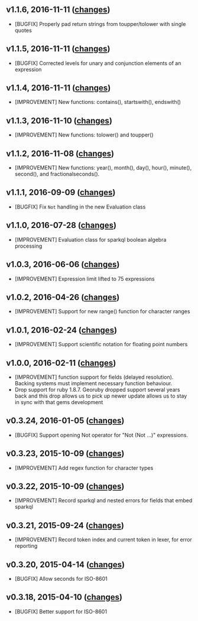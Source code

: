 v1.1.6, 2016-11-11 ([changes](https://github.com/sparkapi/sparkql/compare/v1.1.5...v1.1.6))
-------------------
  * [BUGFIX] Properly pad return strings from toupper/tolower with single quotes

v1.1.5, 2016-11-11 ([changes](https://github.com/sparkapi/sparkql/compare/v1.1.4...v1.1.5))
-------------------
  * [BUGFIX] Corrected levels for unary and conjunction elements of an expression

v1.1.4, 2016-11-11 ([changes](https://github.com/sparkapi/sparkql/compare/v1.1.3...v1.1.4))
-------------------
  * [IMPROVEMENT] New functions: contains(), startswith(), endswith()

v1.1.3, 2016-11-10 ([changes](https://github.com/sparkapi/sparkql/compare/v1.1.2...v1.1.3))
-------------------
  * [IMPROVEMENT] New functions: tolower() and toupper()

v1.1.2, 2016-11-08 ([changes](https://github.com/sparkapi/sparkql/compare/v1.1.1...v1.1.2))
-------------------
  * [IMPROVEMENT] New functions: year(), month(), day(), hour(), minute(), second(), and
    fractionalseconds().

v1.1.1, 2016-09-09 ([changes](https://github.com/sparkapi/sparkql/compare/v1.1.0...v1.1.1))
-------------------
  * [BUGFIX] Fix `Not` handling in the new Evaluation class

v1.1.0, 2016-07-28 ([changes](https://github.com/sparkapi/sparkql/compare/v1.0.3...v1.1.0))
-------------------
  * [IMPROVEMENT] Evaluation class for sparkql boolean algebra processing

v1.0.3, 2016-06-06 ([changes](https://github.com/sparkapi/sparkql/compare/v1.0.2...v1.0.3))
-------------------
  * [IMPROVEMENT] Expression limit lifted to 75 expressions

v1.0.2, 2016-04-26 ([changes](https://github.com/sparkapi/sparkql/compare/v1.0.1...v1.0.2))
-------------------
  * [IMPROVEMENT] Support for new range() function for character ranges

v1.0.1, 2016-02-24 ([changes](https://github.com/sparkapi/sparkql/compare/v1.0.0...v1.0.1))
-------------------
  * [IMPROVEMENT] Support scientific notation for floating point numbers

v1.0.0, 2016-02-11 ([changes](https://github.com/sparkapi/sparkql/compare/v0.3.23...v1.0.0))
-------------------
  * [IMPROVEMENT] function support for fields (delayed resolution). Backing systems must
    implement necessary function behaviour.
  * Drop support for ruby 1.8.7. Georuby dropped support several years back and
    this drop allows us to pick up newer update allows us to stay in sync with
    that gems development

v0.3.24, 2016-01-05 ([changes](https://github.com/sparkapi/sparkql/compare/v0.3.23...v0.3.24))
-------------------

  * [BUGFIX] Support opening Not operator for "Not (Not ...)" expressions.

v0.3.23, 2015-10-09 ([changes](https://github.com/sparkapi/sparkql/compare/v0.3.22...v0.3.23))
-------------------

  * [IMPROVEMENT] Add regex function for character types

v0.3.22, 2015-10-09 ([changes](https://github.com/sparkapi/sparkql/compare/v0.3.21...v0.3.22))
-------------------

  * [IMPROVEMENT] Record sparkql and nested errors for fields that embed sparkql

v0.3.21, 2015-09-24 ([changes](https://github.com/sparkapi/sparkql/compare/v0.3.20...v0.3.21))
-------------------

  * [IMPROVEMENT] Record token index and current token in lexer, for error reporting

v0.3.20, 2015-04-14 ([changes](https://github.com/sparkapi/sparkql/compare/v0.3.18...v0.3.20))
-------------------

  * [BUGFIX] Allow seconds for ISO-8601

v0.3.18, 2015-04-10 ([changes](https://github.com/sparkapi/sparkql/compare/v0.3.17...v0.3.18))
-------------------

  * [BUGFIX] Better support for ISO-8601

